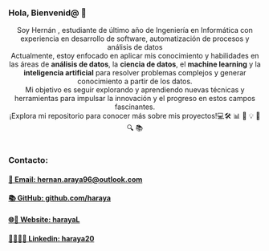 ### Hola, Bienvenid@ 👋
<p style="text-align: center;">
Soy Hernán , estudiante de último año de Ingeniería en Informática con experiencia en desarrollo de software, automatización de procesos y análisis de datos <br>
Actualmente, estoy enfocado en aplicar mis conocimiento y  habilidades en las áreas  de
<strong>análisis de datos</strong>, la <strong>ciencia de datos</strong>, el <strong>machine learning</strong> y la <strong>inteligencia artificial</strong> para resolver problemas complejos y generar conocimiento a partir de los datos.  <br>
Mi objetivo es seguir explorando y aprendiendo nuevas técnicas y herramientas para impulsar la innovación y el progreso en estos campos fascinantes. 
<br>¡Explora mi repositorio para conocer más sobre mis proyectos!💻🛠️ 📊 🧠 💡 🚀 🔍 📚 
<br><br>
 </p>

### Contacto:
<h4>
     <a href="mailto:hernan.araya96@outlook.com" style="text-align: center;">
     📧 Email: hernan.araya96@outlook.com
     </a>
</h4>
<h4>
     <a href="https://github.com/haraya" style="text-align: center;">
     📚 GitHub: github.com/haraya
     </a>
</h4>
<h4>
     <a href="https://hdesarrollocr.com/" style="text-align: center;">
     🌐🚀 Website: harayaL
     </a>
</h4>
<h4>
     <a href="https://www.linkedin.com/in/haraya20/" style="text-align: center;">
     💼🧑🏻‍💻 Linkedin: haraya20
     </a>
</h4>



